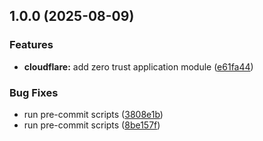 ## 1.0.0 (2025-08-09)


### Features

* **cloudflare:** add zero trust application module ([e61fa44](https://github.com/WindKube/terraform-modules/commit/e61fa44c9b278d229f881a5941490fedc40fb47b))


### Bug Fixes

* run pre-commit scripts ([3808e1b](https://github.com/WindKube/terraform-modules/commit/3808e1bc3b57cacce8b13b43f719e1a155b8c8a1))
* run pre-commit scripts ([8be157f](https://github.com/WindKube/terraform-modules/commit/8be157f170d4675b12d2b6c581e51acbdb96c2e8))
